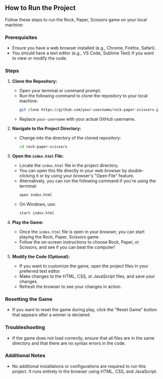 ## How to Run the Project

Follow these steps to run the Rock, Paper, Scissors game on your local machine:

### Prerequisites

- Ensure you have a web browser installed (e.g., Chrome, Firefox, Safari).
- You should have a text editor (e.g., VS Code, Sublime Text) if you want to view or modify the code.

### Steps

1. **Clone the Repository:**
   - Open your terminal or command prompt.
   - Run the following command to clone the repository to your local machine:
     ```bash
     git clone https://github.com/your-username/rock-paper-scissors.git
     ```
   - Replace `your-username` with your actual GitHub username.

2. **Navigate to the Project Directory:**
   - Change into the directory of the cloned repository:
     ```bash
     cd rock-paper-scissors
     ```

3. **Open the `index.html` File:**
   - Locate the `index.html` file in the project directory.
   - You can open this file directly in your web browser by double-clicking it or by using your browser's "Open File" feature.
   - Alternatively, you can run the following command if you're using the terminal:
     ```bash
     open index.html
     ```
   - On Windows, use:
     ```bash
     start index.html
     ```

4. **Play the Game:**
   - Once the `index.html` file is open in your browser, you can start playing the Rock, Paper, Scissors game.
   - Follow the on-screen instructions to choose Rock, Paper, or Scissors, and see if you can beat the computer!

5. **Modify the Code (Optional):**
   - If you want to customize the game, open the project files in your preferred text editor.
   - Make changes to the HTML, CSS, or JavaScript files, and save your changes.
   - Refresh the browser to see your changes in action.

### Resetting the Game

- If you want to reset the game during play, click the "Reset Game" button that appears after a winner is declared.

### Troubleshooting

- If the game does not load correctly, ensure that all files are in the same directory and that there are no syntax errors in the code.

### Additional Notes

- No additional installations or configurations are required to run this project. It runs entirely in the browser using HTML, CSS, and JavaScript.

